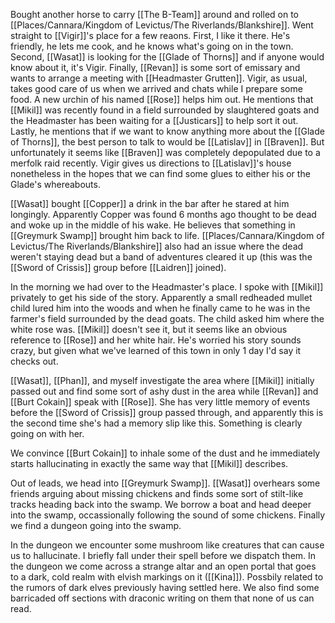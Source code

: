 Bought another horse to carry [[The B-Team]] around and rolled on to [[Places/Cannara/Kingdom of Levictus/The Riverlands/Blankshire]]. Went straight to [[Vigir]]'s place for a few reaons. First, I like it there. He's friendly, he lets me cook, and he knows what's going on in the town. Second, [[Wasat]] is looking for the [[Glade of Thorns]] and if anyone would know about it, it's Vigir. Finally, [[Revan]] is some sort of emissary and wants to arrange a meeting with [[Headmaster Grutten]]. Vigir, as usual, takes good care of us when we arrived and chats while I prepare some food. A new urchin of his named [[Rose]] helps him out. He mentions that [[Mikil]] was recently found in a field surrounded by slaughtered goats and the Headmaster has been waiting for a [[Justicars]] to help sort it out. Lastly, he mentions that if we want to know anything more about the [[Glade of Thorns]], the best person to talk to would be [[Latislav]] in [[Braven]]. But unfortunately it seems like [[Braven]] was completely depopulated due to a merfolk raid recently. Vigir gives us directions to [[Latislav]]'s house nonetheless in the hopes that we can find some glues to either his or the Glade's whereabouts.

[[Wasat]] bought [[Copper]] a drink in the bar after he stared at him longingly. Apparently Copper was found 6 months ago thought to be dead and woke up in the middle of his wake. He believes that something in [[Greymurk Swamp]] brought him back to life. [[Places/Cannara/Kingdom of Levictus/The Riverlands/Blankshire]] also had an issue where the dead weren't staying dead but a band of adventures cleared it up (this was the [[Sword of Crissis]] group before [[Laidren]] joined).

In the morning we had over to the Headmaster's place. I spoke with [[Mikil]] privately to get his side of the story. Apparently a small redheaded mullet child lured him into the woods and when he finally came to he was in the farmer's field surrounded by the dead goats. The child asked him where the white rose was. [[Mikil]] doesn't see it, but it seems like an obvious reference to [[Rose]] and her white hair. He's worried his story sounds crazy, but given what we've learned of this town in only 1 day I'd say it checks out.

[[Wasat]], [[Phan]], and myself investigate the area where [[Mikil]] initially passed out and find some sort of ashy dust in the area while [[Revan]] and [[Burt Cokain]] speak with [[Rose]]. She has very little memory of events before the [[Sword of Crissis]] group passed through, and apparently this is the second time she's had a memory slip like this. Something is clearly going on with her.

We convince [[Burt Cokain]] to inhale some of the dust and he immediately starts hallucinating in exactly the same way that [[Mikil]] describes.

Out of leads, we head into [[Greymurk Swamp]]. [[Wasat]] overhears some friends arguing about missing chickens and finds some sort of stilt-like tracks heading back into the swamp. We borrow a boat and head deeper into the swamp, occassionally following the sound of some chickens. Finally we find a dungeon going into the swamp.

In the dungeon we encounter some mushroom like creatures that can cause us to hallucinate. I briefly fall under their spell before we dispatch them. In the dungeon we come across a strange altar and an open portal that goes to a dark, cold realm with elvish markings on it ([[Kina]]). Possbily related to the rumors of dark elves previously having settled here. We also find some barricaded off sections with draconic writing on them that none of us can read.